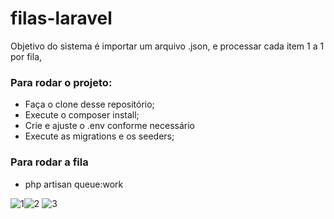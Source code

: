# filas-laravel
Objetivo do sistema é importar um arquivo .json, e processar cada item 1 a 1 por fila,

### Para rodar o projeto:
- Faça o clone desse repositório;
- Execute o composer install;
- Crie e ajuste o .env conforme necessário
- Execute as migrations e os seeders;

### Para rodar a fila
- php artisan queue:work

![1](https://user-images.githubusercontent.com/31832571/228763761-6031fe79-0856-4d23-80d8-fa2c62049f00.png)![2](https://user-images.githubusercontent.com/31832571/228763770-904c430e-167e-4b92-a529-f14184cf6dbc.png)
![3](https://user-images.githubusercontent.com/31832571/228763772-f85e9707-1ca4-47cb-9fe9-817c2862721a.png)

